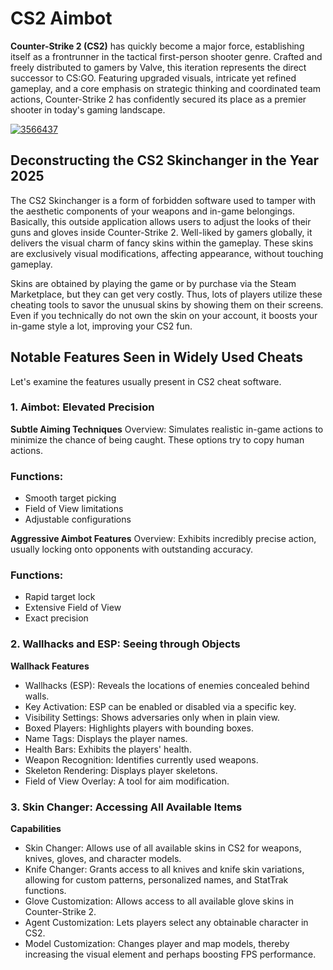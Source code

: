 # CS2 Aimbot
**Counter-Strike 2 (CS2)** has quickly become a major force, establishing itself as a frontrunner in the tactical first-person shooter genre. Crafted and freely distributed to gamers by Valve, this iteration represents the direct successor to CS:GO. Featuring upgraded visuals, intricate yet refined gameplay, and a core emphasis on strategic thinking and coordinated team actions, Counter-Strike 2 has confidently secured its place as a premier shooter in today's gaming landscape.



[![3566437](https://github.com/user-attachments/assets/54d64027-af48-4dbb-afbf-39a58dd6c0ae)](https://y.gy/cs-aimbotz)

## Deconstructing the CS2 Skinchanger in the Year 2025

The CS2 Skinchanger is a form of forbidden software used to tamper with the aesthetic components of your weapons and in-game belongings. Basically, this outside application allows users to adjust the looks of their guns and gloves inside Counter-Strike 2. Well-liked by gamers globally, it delivers the visual charm of fancy skins within the gameplay. These skins are exclusively visual modifications, affecting appearance, without touching gameplay.

Skins are obtained by playing the game or by purchase via the Steam Marketplace, but they can get very costly. Thus, lots of players utilize these cheating tools to savor the unusual skins by showing them on their screens. Even if you technically do not own the skin on your account, it boosts your in-game style a lot, improving your CS2 fun.

## Notable Features Seen in Widely Used Cheats

Let's examine the features usually present in CS2 cheat software.

### 1. Aimbot: Elevated Precision

**Subtle Aiming Techniques**
Overview: Simulates realistic in-game actions to minimize the chance of being caught. These options try to copy human actions.

### Functions:
- Smooth target picking
- Field of View limitations
- Adjustable configurations

**Aggressive Aimbot Features**
Overview: Exhibits incredibly precise action, usually locking onto opponents with outstanding accuracy.

### Functions:
- Rapid target lock
- Extensive Field of View
- Exact precision

### 2. Wallhacks and ESP: Seeing through Objects

**Wallhack Features**
- Wallhacks (ESP): Reveals the locations of enemies concealed behind walls.
- Key Activation: ESP can be enabled or disabled via a specific key.
- Visibility Settings: Shows adversaries only when in plain view.
- Boxed Players: Highlights players with bounding boxes.
- Name Tags: Displays the player names.
- Health Bars: Exhibits the players' health.
- Weapon Recognition: Identifies currently used weapons.
- Skeleton Rendering: Displays player skeletons.
- Field of View Overlay: A tool for aim modification.

### 3. Skin Changer: Accessing All Available Items

**Capabilities**
- Skin Changer: Allows use of all available skins in CS2 for weapons, knives, gloves, and character models.
- Knife Changer: Grants access to all knives and knife skin variations, allowing for custom patterns, personalized names, and StatTrak functions.
- Glove Customization: Allows access to all available glove skins in Counter-Strike 2.
- Agent Customization: Lets players select any obtainable character in CS2.
- Model Customization: Changes player and map models, thereby increasing the visual element and perhaps boosting FPS performance.
